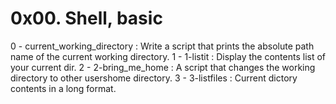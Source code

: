 # 0x00. Shell, basic 
0 - current_working_directory : Write a script that prints the absolute path name of the current working directory.
1 - 1-listit : Display the contents list of your current dir.
2 - 2-bring_me_home : A script that changes the working directory to other usershome directory.
3 - 3-listfiles : Current dictory contents in a long format.
